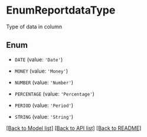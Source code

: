 # EnumReportdataType

Type of data in column

## Enum

* `DATE` (value: `'Date'`)

* `MONEY` (value: `'Money'`)

* `NUMBER` (value: `'Number'`)

* `PERCENTAGE` (value: `'Percentage'`)

* `PERIOD` (value: `'Period'`)

* `STRING` (value: `'String'`)

[[Back to Model list]](../README.md#documentation-for-models) [[Back to API list]](../README.md#documentation-for-api-endpoints) [[Back to README]](../README.md)


